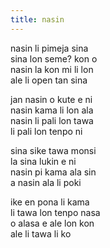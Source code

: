 ```yaml
---
title: nasin
---
```


nasin li pimeja sina  
sina lon seme? kon o  
nasin la kon mi li lon  
ale li open tan sina  
  
jan nasin o kute e ni  
nasin kama li lon ala  
nasin li pali lon tawa  
li pali lon tenpo ni  
  
sina sike tawa monsi  
la sina lukin e ni  
nasin pi kama ala sin  
a nasin ala li poki  
  
ike en pona li kama  
li tawa lon tenpo nasa  
o alasa e ale lon kon  
ale li tawa li ko  
